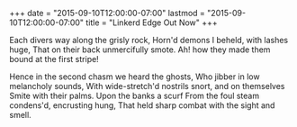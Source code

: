 +++
date = "2015-09-10T12:00:00-07:00"
lastmod = "2015-09-10T12:00:00-07:00"
title = "Linkerd Edge Out Now"
+++

Each divers way along the grisly rock, Horn'd demons I beheld, with lashes huge, That on their back unmercifully smote. Ah! how they made them bound at the first stripe!

Hence in the second chasm we heard the ghosts, Who jibber in low melancholy sounds, With wide-stretch'd nostrils snort, and on themselves Smite with their palms. Upon the banks a scurf From the foul steam condens'd, encrusting hung, That held sharp combat with the sight and smell.
